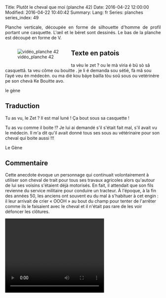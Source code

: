 Title: Plutôt le cheval que moi  (planche 42)
Date: 2016-04-22 12:00:00
Modified: 2016-04-22 10:40:42
Summary: 
Lang: fr
Series: planches
series_index: 49

<p style="text-align:justify;">Planche verticale, découpée en forme de
silhouette d'homme de profil portant une casquette. L'œil et le béret
sont dessinés.  Le bas de la planche est découpé en forme de V.</p>

<figure class="image-block" style="float: left;">
  <img alt="vidéo_planche 42" src="{static}/images/planche_42.png">
  <figcaption style="max-width: 204px">vidéo_planche 42</figcaption>
</figure>

## Texte en patois

ta vèu le zet ? ou le mà viria é bü sò sâ casquettâ. ta veu côme ou
bouitte . je li é demanda sou sétié, fà mâ sou l’ayé veu èn
médecèn. ou ma dié kou báye bailla tòu soû sous ou vetérinère pe son
chevà Ke Bouitte avo.

le gène

## Traduction

Tu as vu, le Zet ? Il est mal luné ! Ça bout sous sa casquette !

Tu as vu comme il boite !? Je lui ai demandé s'il s'était fait mal,
s'il avait vu le médecin. Il m'a dit qu'il avait donné tous ses sous
au vétérinaire pour son cheval qui boite aussi !!!

Le Gène

## Commentaire

Cette anecdote évoque un personnage qui continuait volontairement à
utiliser son cheval de trait pour tous ses travaux agricoles alors
qu'autour de lui ses voisins s'étaient déjà motorisés. En fait, il
attendait que son fils revienne du service militaire pour conduire un
tracteur. À l'époque, à la fin des années 50, les anciens ont souvent
eu du mal à s'habituer à cet engin : il leur arrivait de crier
« OOOH » au bout du champ pour tenter de l'arrêter comme ils le
faisaient avec le cheval et il n'était pas rare de les voir défoncer
les clôtures.

<video width="320" height="240" controls>
  <source src="https://d1njpgd0ygatdn.cloudfront.net/video_42.mp4" type="video/mp4">
</video>
